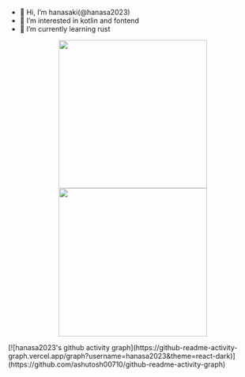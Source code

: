 - 👋 Hi, I’m hanasaki(@hanasa2023)
- 👀 I’m interested in kotlin and fontend
- 🌱 I’m currently learning rust

<!---
hanasa2023/hanasa2023 is a ✨ special ✨ repository because its `README.md` (this file) appears on your GitHub profile.
You can click the Preview link to take a look at your changes.
--->
<p align="center">
    <img width="300px" src="https://github-readme-stats.vercel.app/api?username=hanasa2023&theme=catppuccin_mocha&show_icons=true"></img>
    <img width="300px" src="https://github-readme-stats.vercel.app/api/top-langs/?username=hanasa2023&theme=catppuccin_mocha&layout=compact&langs_count=10"></img>
</p>
[![hanasa2023's github activity graph](https://github-readme-activity-graph.vercel.app/graph?username=hanasa2023&theme=react-dark)](https://github.com/ashutosh00710/github-readme-activity-graph)
